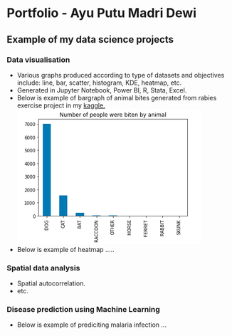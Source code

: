 # Portfolio - Ayu Putu Madri Dewi
## Example of my data science projects

<h3>Data visualisation</h3>
<ul>
<li> Various graphs produced according to type of datasets and objectives include: line, bar, scatter, histogram, KDE, heatmap, etc.
<li> Generated in Jupyter Notebook, Power BI, R, Stata, Excel.
<li> Below is example of bargraph of animal bites generated from rabies exercise project in my <a href="https://www.kaggle.com/code/ayudewi/rabies">kaggle.</a> 
<img src="rabiesgraph.png" alt="animal bites">
<li>Below is example of heatmap .....
</ul>
<p>
<h3>Spatial data analysis</h3>
<ul>
<li> Spatial autocorrelation.
<li> etc.
</ul>

<p>
<h3>Disease prediction using Machine Learning</h3>
<ul>
<li> Below is example of prediciting malaria infection ...
</ul>
